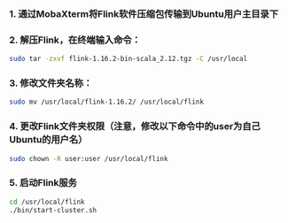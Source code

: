 ### 1. 通过MobaXterm将Flink软件压缩包传输到Ubuntu用户主目录下

### 2. 解压Flink，在终端输入命令：
```bash
sudo tar -zxvf flink-1.16.2-bin-scala_2.12.tgz -C /usr/local
```

### 3. 修改文件夹名称：
```bash
sudo mv /usr/local/flink-1.16.2/ /usr/local/flink
```

### 4. 更改Flink文件夹权限（注意，修改以下命令中的user为自己Ubuntu的用户名）
```bash
sudo chown -R user:user /usr/local/flink
```

### 5. 启动Flink服务
```bash
cd /usr/local/flink
./bin/start-cluster.sh
```
